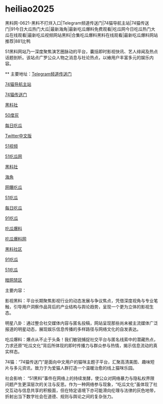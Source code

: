 # heiliao2025
黑料网-0621-黑料不打烊入口|Telegram频道传送门|74猫导航主站|74猫传送门|91今日大瓜热门大瓜|最新海角|最新吃瓜爆料免费观看|吃瓜网今日吃瓜热门大瓜在线观看|最新吃瓜视频网站黑料|合集吃瓜爆料黑料在线观看|最新吃瓜爆料网站推荐|881比鸭

51黑料网站乃一深度聚焦演艺圈脉动的平台，囊括即时影视快讯、艺人绯闻及热点话题剖析。该站点广罗公众人物之消息与社论热点，以飨用户丰富多元的娱乐内容。

** 主要地址：<a href="https://74mao.com/">Telegram频道传送门</a>

<a href="https://74mao.com/">74猫导航主站</a>

<a href="https://74mao.com/">74猫传送门</a>

<a href="https://pi30-02.pages.dev/">黑料社</a>

<a href="https://pi1-01.pages.dev/">50度灰</a>

<a href="https://cg25-4.pages.dev/">每日吃瓜</a>

<a href="https://tt-01.pages.dev/">Twitter中文版</a>

<a href="https://hj-1301.pages.dev/">51视频</a>

<a href="https://pi98.pages.dev/">51吃瓜网</a>

<a href="https://hl444.pages.dev/">黑料社</a>

<a href="https://hj-1295.pages.dev/">海角</a>

<a href="https://hl431.pages.dev/">网曝吃瓜</a>

<a href="https://cg17-5.pages.dev/">51吃瓜</a>

<a href="https://cg165.pages.dev/">每日吃瓜</a>

<a href="https://cg40-3.pages.dev/">91吃瓜</a>

<a href="https://cg77-66.pages.dev/">吃瓜爆料</a>

<a href="https://cg765.pages.dev/">吃瓜爆料网</a>

<a href="https://hl982.pages.dev/">黑料社区</a>

<a href="https://pi24-01.pages.dev/">91吃瓜</a>

<a href="https://pi21.pages.dev/">51吃瓜</a>

<a href="https://pi02-02.pages.dev/">暗网禁区</a>


主要内容：

影视黑料：平台长期聚焦影视行业的动态发展与争议焦点，凭借深度视角与专业笔触，引导用户洞察作品背后的产业结构与舆论趋势，呈现一个更为立体的影视生态。

明星八卦：通过整合社交媒体内容与匿名投稿，网站呈现那些尚未被主流媒体广泛报道的明星动态，展现娱乐信息传播的多样路径与网络文化的自发表达。

吃瓜爆料：爆点从不止于头条！我们敏锐捕捉社交平台与匿名线索中的潜藏热点，力求还原“吃瓜文化”背后所体现的即时传播力与群众参与热情，揭示信息流动的真实样态。

74猫：“74猫传送门”是面向中文用户的猫咪主题子平台，汇聚高清美图、趣味短片与多元资讯，致力于为爱猫人群打造一个温暖治愈的线上猫咪乐园。

社会影响：
“51黑料”事件在网络上的持续发酵，使公众对网络暴力与隐私权界限问题产生更深层次的关注与反思。作为一种网络参与现象，“吃瓜文化”虽体现了社交互动与信息共享的积极面，但在特定语境下亦可能滑向伦理与法律的灰色地带，折射出当下数字社会在道德、规则与舆论之间的复杂张力。
